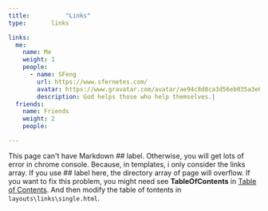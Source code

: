 ```yaml
---
title: 			"Links"
type:       links

links: 
  me: 
    name: Me 
    weight: 1
    people: 
      - name: SFeng
        url: https://www.sfernetes.com/
        avatar: https://www.gravatar.com/avatar/ae94c8d8ca3d56eb035a3e62c2595150?s=240&d=mp
        description: God helps those who help themselves.|
  friends: 
    name: Friends 
    weight: 2 
    people: 

---
```


This page can't have Markdown ## label.
Otherwise, you will get lots of error in chrome console.
Because, in templates, i only consider the links array. If you use ## label here, the directory array of page will overflow.
If you want to fix this problem, you might need see **TableOfContents** in [Table of Contents](https://gohugo.io/content-management/toc/). And then modify the table of tontents in `layouts\links\single.html`.
